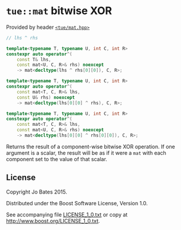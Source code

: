 `tue::mat` bitwise XOR
=====================
Provided by header [`<tue/mat.hpp>`](../../headers/mat.md)

```c++
// lhs ^ rhs

template<typename T, typename U, int C, int R>
constexpr auto operator^(
    const T& lhs,
	const mat<U, C, R>& rhs) noexcept
    -> mat<decltype(lhs ^ rhs[0][0]), C, R>;

template<typename T, typename U, int C, int R>
constexpr auto operator^(
    const mat<T, C, R>& lhs,
	const U& rhs) noexcept
    -> mat<decltype(lhs[0][0] ^ rhs), C, R>;

template<typename T, typename U, int C, int R>
constexpr auto operator^(
    const mat<T, C, R>& lhs,
	const mat<U, C, R>& rhs) noexcept
    -> mat<decltype(lhs[0][0] ^ rhs[0][0]), C, R>;
```

Returns the result of a component-wise bitwise XOR operation. If one argument is
a scalar, the result will be as if it were a `mat` with each component set to
the value of that scalar.

License
-------
Copyright Jo Bates 2015.

Distributed under the Boost Software License, Version 1.0.

See accompanying file [LICENSE_1_0.txt](../../../LICENSE_1_0.txt) or copy at
http://www.boost.org/LICENSE_1_0.txt.
